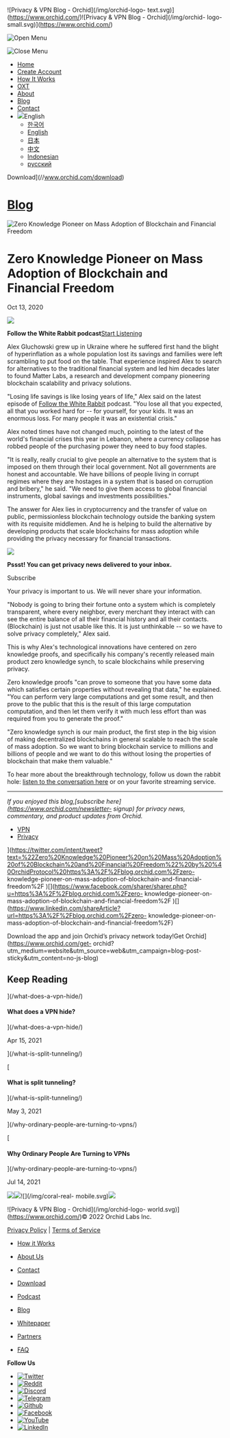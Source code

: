 ![Privacy & VPN Blog - Orchid](/img/orchid-logo-
text.svg)](https://www.orchid.com/)![Privacy & VPN Blog - Orchid](/img/orchid-
logo-small.svg)](https://www.orchid.com/)

![Open Menu](/img/icons/hamburger.svg)

![Close Menu](/img/icons/close.svg)

  * [Home](https://www.orchid.com/)
  * [Create Account](https://www.orchid.com/join)
  * [How It Works](https://www.orchid.com/how-it-works)
  * [OXT](https://www.orchid.com/oxt)
  * [About](https://www.orchid.com/about-us)
  * [Blog](/)
  * [Contact](https://www.orchid.com/contact)
  * ![](/img/globe.svg)English
    * [한국어](//blog.ko.orchid.com/zero-knowledge-pioneer-on-mass-adoption-of-blockchain-and-financial-freedom/)
    * [English](//blog.orchid.com/zero-knowledge-pioneer-on-mass-adoption-of-blockchain-and-financial-freedom/)
    * [日本](//blog.ja.orchid.com/zero-knowledge-pioneer-on-mass-adoption-of-blockchain-and-financial-freedom/)
    * [中文](//blog.zh.orchid.com/zero-knowledge-pioneer-on-mass-adoption-of-blockchain-and-financial-freedom/)
    * [Indonesian](//blog.id.orchid.com/zero-knowledge-pioneer-on-mass-adoption-of-blockchain-and-financial-freedom/)
    * [русский](//blog.ru.orchid.com/zero-knowledge-pioneer-on-mass-adoption-of-blockchain-and-financial-freedom/)

Download](//www.orchid.com/download)

# [Blog](/)

![Zero Knowledge Pioneer on Mass Adoption of Blockchain and Financial
Freedom](/static/83ef92345df601e5454681875c7ffc2a/Orchid_BlogImage_AGluchowski.jpg)

# Zero Knowledge Pioneer on Mass Adoption of Blockchain and Financial Freedom

Oct 13, 2020  
  

![](/img/podcast-bunny.svg)

 **Follow the White Rabbit podcast**[Start
Listening](https://www.orchid.com/podcast/episode-18-alex-gluchowski)

Alex Gluchowski grew up in Ukraine where he suffered first hand the blight of
hyperinflation as a whole population lost its savings and families were left
scrambling to put food on the table. That experience inspired Alex to search
for alternatives to the traditional financial system and led him decades later
to found Matter Labs, a research and development company pioneering blockchain
scalability and privacy solutions.

"Losing life savings is like losing years of life," Alex said on the latest
episode of [Follow the White Rabbit](https://www.orchid.com/podcast) podcast.
"You lose all that you expected, all that you worked hard for -- for yourself,
for your kids. It was an enormous loss. For many people it was an existential
crisis."

Alex noted times have not changed much, pointing to the latest of the world's
financial crises this year in Lebanon, where a currency collapse has robbed
people of the purchasing power they need to buy food staples.

"It is really, really crucial to give people an alternative to the system that
is imposed on them through their local government. Not all governments are
honest and accountable. We have billions of people living in corrupt regimes
where they are hostages in a system that is based on corruption and bribery,"
he said. "We need to give them access to global financial instruments, global
savings and investments possibilities."

The answer for Alex lies in cryptocurrency and the transfer of value on
public, permissionless blockchain technology outside the banking system with
its requisite middlemen. And he is helping to build the alternative by
developing products that scale blockchains for mass adoption while providing
the privacy necessary for financial transactions.

![](/img/WhisperBunny.png)

**Pssst! You can get privacy news delivered to your inbox.**

Subscribe

Your privacy is important to us. We will never share your information.

"Nobody is going to bring their fortune onto a system which is completely
transparent, where every neighbor, every merchant they interact with can see
the entire balance of all their financial history and all their contacts.
(Blockchain) is just not usable like this. It is just unthinkable -- so we
have to solve privacy completely," Alex said.

This is why Alex's technological innovations have centered on zero knowledge
proofs, and specifically his company's recently released main product zero
knowledge synch, to scale blockchains while preserving privacy.

Zero knowledge proofs "can prove to someone that you have some data which
satisfies certain properties without revealing that data," he explained. "You
can perform very large computations and get some result, and then prove to the
public that this is the result of this large computation computation, and then
let them verify it with much less effort than was required from you to
generate the proof."

"Zero knowledge synch is our main product, the first step in the big vision of
making decentralized blockchains in general scalable to reach the scale of
mass adoption. So we want to bring blockchain service to millions and billions
of people and we want to do this without losing the properties of blockchain
that make them valuable."

To hear more about the breakthrough technology, follow us down the rabbit
hole: [listen to the conversation here](https://www.orchid.com/podcast) or on
your favorite streaming service.

* * *

 _If you enjoyed this blog,[subscribe here](https://www.orchid.com/newsletter-
signup) for privacy news, commentary, and product updates from Orchid._

  * [VPN](/tag/vpn/)
  * [Privacy](/tag/privacy/)

](https://twitter.com/intent/tweet?text=%22Zero%20Knowledge%20Pioneer%20on%20Mass%20Adoption%20of%20Blockchain%20and%20Financial%20Freedom%22%20by%20%40OrchidProtocol%20https%3A%2F%2Fblog.orchid.com%2Fzero-
knowledge-pioneer-on-mass-adoption-of-blockchain-and-financial-freedom%2F
)[](https://www.facebook.com/sharer/sharer.php?u=https%3A%2F%2Fblog.orchid.com%2Fzero-
knowledge-pioneer-on-mass-adoption-of-blockchain-and-financial-freedom%2F
)[](https://www.linkedin.com/shareArticle?url=https%3A%2F%2Fblog.orchid.com%2Fzero-
knowledge-pioneer-on-mass-adoption-of-blockchain-and-financial-freedom%2F)

Download the app and join Orchid’s privacy network today!Get
Orchid](https://www.orchid.com/get-
orchid?utm_medium=website&utm_source=web&utm_campaign=blog-post-
sticky&utm_content=no-js-blog)

## Keep Reading

](/what-does-a-vpn-hide/)

#### What does a VPN hide?

](/what-does-a-vpn-hide/)

Apr 15, 2021

](/what-is-split-tunneling/)

[

#### What is split tunneling?

](/what-is-split-tunneling/)

May 3, 2021

](/why-ordinary-people-are-turning-to-vpns/)

[

#### Why Ordinary People Are Turning to VPNs

](/why-ordinary-people-are-turning-to-vpns/)

Jul 14, 2021

![](/img/coral-electric.svg)![](/img/coral-real.svg)![](/img/coral-real-
mobile.svg)![](/img/footer-fish.svg)

![Privacy & VPN Blog - Orchid](/img/orchid-logo-
world.svg)](https://www.orchid.com/)© 2022 Orchid Labs Inc.

[Privacy Policy](https://www.orchid.com/privacy-policy) | [Terms of
Service](https://www.orchid.com/service-terms)

  * [How it Works](https://www.orchid.com/how-it-works)
  * [About Us](https://www.orchid.com/about-us)
  * [Contact](https://www.orchid.com/contact)

  * [Download](https://www.orchid.com/download)
  * [Podcast](https://www.orchid.com/podcast)
  * [Blog](/)

  * [Whitepaper](https://www.orchid.com/assets/whitepaper/whitepaper.pdf)
  * [Partners](https://www.orchid.com/partners)
  * [FAQ](https://www.orchid.com/faq)

 **Follow Us**

  * [![Twitter](/img/icons/social-twitter.svg)](https://twitter.com/OrchidProtocol)
  * [![Reddit](/img/icons/reddit.svg)](https://www.reddit.com/r/orchid/)
  * [![Discord](/img/icons/social-discord.svg)](https://discord.gg/GDbxmjxX9F)
  * [![Telegram](/img/icons/social-telegram.svg)](https://www.t.me/OrchidOfficial)
  * [![Github](/img/icons/social-github.svg)](https://github.com/OrchidTechnologies)
  * [![Facebook](/img/icons/social-facebook.svg)](https://www.facebook.com/OrchidProtocol)
  * [![YouTube](/img/icons/social-youtube.svg)](https://www.youtube.com/channel/UCIH_BKBlNemsCzDhPYZBlHw)
  * [![LinkedIn](/img/icons/social-linkedin.svg)](https://www.linkedin.com/company/orchidprotocol)

